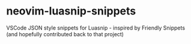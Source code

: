 # neovim-luasnip-snippets

VSCode JSON style snippets for Luasnip - inspired by Friendly Snippets (and hopefully contributed back to that project)
